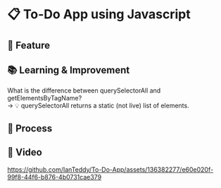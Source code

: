 # 📋 To-Do App using Javascript

## 🚀 Feature

## 📚 Learning & Improvement
What is the difference between querySelectorAll and getElementsByTagName?<br>
-> 💡 querySelectorAll returns a static (not live) list of elements.

## :thought_balloon: Process





## 🎥 Video


https://github.com/IanTeddy/To-Do-App/assets/136382277/e60e020f-99f8-44f6-b876-4b0731cae379


